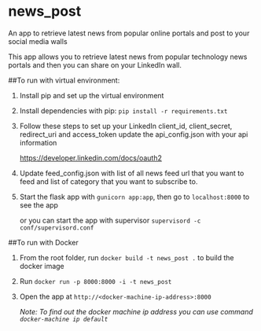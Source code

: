 # news_post
An app to retrieve latest news from popular online portals and post to your social media walls

This app allows you to retrieve latest news from popular technology news portals and then you can share on your LinkedIn wall.


##To  run with virtual environment:


1. Install pip and set up the virtual environment

2. Install dependencies with pip: `pip install -r requirements.txt`

3. Follow these steps to set up your LinkedIn client_id, client_secret, redirect_uri and access_token
   update the api_config.json with your api information
   
   https://developer.linkedin.com/docs/oauth2

4. Update feed_config.json with list of all news feed url that you want to feed and list of category that you want to subscribe to.

5. Start the flask app with `gunicorn app:app`, then go to `localhost:8000` to see the app

   or you can start the app with supervisor `supervisord -c conf/supervisord.conf`

##To run with Docker

1. From the root folder, run `docker build -t news_post .` to build the docker image

2. Run `docker run -p 8000:8000 -i -t news_post`

3. Open the app at `http://<docker-machine-ip-address>:8000`

   _Note: To find out the docker machine ip address you can use command `docker-machine ip default`_




 


